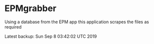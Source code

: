 # EPMgrabber
Using a database from the EPM app this application scrapes the files as required


Latest backup: Sun Sep 8 03:42:02 UTC 2019
